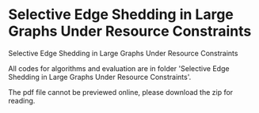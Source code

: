 # Selective Edge Shedding in Large Graphs Under Resource Constraints
Selective Edge Shedding in Large Graphs Under Resource Constraints

All codes for algorithms and evaluation are in folder 'Selective Edge Shedding in Large Graphs Under Resource Constraints'.

The pdf file cannot be previewed online, please download the zip for reading.
